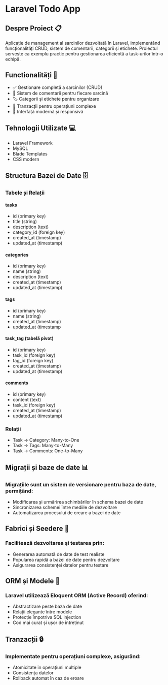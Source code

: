 # Laravel Todo App

## Despre Proiect 📋
Aplicație de management al sarcinilor dezvoltată în Laravel, implementând funcționalități CRUD, sistem de comentarii, categorii și etichete. Proiectul servește ca exemplu practic pentru gestionarea eficientă a task-urilor într-o echipă.

## Functionalități 🚀

- ✅ Gestionare completă a sarcinilor (CRUD)
- 📝 Sistem de comentarii pentru fiecare sarcină
- 🏷️ Categorii și etichete pentru organizare
- 🔄 Tranzacții pentru operațiuni complexe
- 💫 Interfață modernă și responsivă

## Tehnologii Utilizate 💻

- Laravel Framework
- MySQL
- Blade Templates
- CSS modern

## Structura Bazei de Date 🗄️
### Tabele și Relații
#### tasks
- id (primary key)
- title (string)
- description (text)
- category_id (foreign key)
- created_at (timestamp)
- updated_at (timestamp)

#### categories
- id (primary key)
- name (string)
- description (text)
- created_at (timestamp)
- updated_at (timestamp)

#### tags
- id (primary key)
- name (string)
- created_at (timestamp)
- updated_at (timestamp

#### task_tag (tabelă pivot)
- id (primary key)
- task_id (foreign key)
- tag_id (foreign key)
- created_at (timestamp)
- updated_at (timestamp)

#### comments
- id (primary key)
- content (text)
- task_id (foreign key)
- created_at (timestamp)
- updated_at (timestamp)

### Relații

- Task -> Category: Many-to-One
- Task -> Tags: Many-to-Many
- Task -> Comments: One-to-Many

## Migrații și baze de date 📊

### Migrațiile sunt un sistem de versionare pentru baza de date, permițând:
- Modificarea și urmărirea schimbărilor în schema bazei de date
- Sincronizarea schemei între mediile de dezvoltare
- Automatizarea procesului de creare a bazei de date

## Fabrici și Seedere 🌱
### Facilitează dezvoltarea și testarea prin:
- Generarea automată de date de test realiste
- Popularea rapidă a bazei de date pentru dezvoltare
- Asigurarea consistenței datelor pentru testare

## ORM și Modele 🔗
### Laravel utilizează Eloquent ORM (Active Record) oferind:
- Abstractizare peste baza de date
- Relații elegante între modele
- Protecție împotriva SQL injection
- Cod mai curat și ușor de întreținut

## Tranzacții 🔒
### Implementate pentru operațiuni complexe, asigurând:
- Atomicitate în operațiuni multiple
- Consistența datelor
- Rollback automat în caz de eroare
